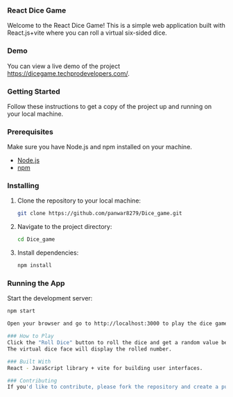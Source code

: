 ### React Dice Game

Welcome to the React Dice Game! This is a simple web application built with React.js+vite where you can roll a virtual six-sided dice.

### Demo

You can view a live demo of the project https://dicegame.techprodevelopers.com/.

### Getting Started

Follow these instructions to get a copy of the project up and running on your local machine.

### Prerequisites

Make sure you have Node.js and npm installed on your machine.

- [Node.js](https://nodejs.org/)
- [npm](https://www.npmjs.com/)

### Installing

1. Clone the repository to your local machine:

    ```bash
    git clone https://github.com/panwar8279/Dice_game.git

    ```

2. Navigate to the project directory:

    ```bash
    cd Dice_game
    ```

3. Install dependencies:

    ```bash
    npm install
    ```

### Running the App

Start the development server:

```bash
npm start

Open your browser and go to http://localhost:3000 to play the dice game.

### How to Play
Click the "Roll Dice" button to roll the dice and get a random value between 1 and 6.
The virtual dice face will display the rolled number.

### Built With
React - JavaScript library + vite for building user interfaces.

### Contributing
If you'd like to contribute, please fork the repository and create a pull request. Feel free to open an issue if you have any suggestions or find any bugs.
